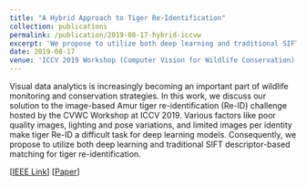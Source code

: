 ```yaml
---
title: "A Hybrid Approach to Tiger Re-Identification"
collection: publications
permalink: /publication/2019-08-17-hybrid-iccvw
excerpt: 'We propose to utilize both deep learning and traditional SIFT descriptor-based matching for tiger re-identification.'
date: 2019-08-17
venue: 'ICCV 2019 Workshop (Computer Vision for Wildlife Conservation)'
---
```

Visual data analytics is increasingly becoming an important part of wildlife monitoring and conservation strategies. In this work, we discuss our solution to the image-based Amur tiger re-identification (Re-ID) challenge hosted by the CVWC Workshop at ICCV 2019. Various factors like poor quality images, lighting and pose variations, and limited images per identity make tiger Re-ID a difficult task for deep learning models. Consequently, we propose to utilize both deep learning and traditional SIFT descriptor-based matching for tiger re-identification.

[[IEEE Link](https://ieeexplore.ieee.org/abstract/document/9022551)] [[Paper](https://openaccess.thecvf.com/content_ICCVW_2019/papers/CVWC/Shukla_A_Hybrid_Approach_to_Tiger_Re-Identification_ICCVW_2019_paper.pdf)]

<!-- Recommended citation: Your Name, You. (2015). "Paper Title Number 3." <i>Journal 1</i>. 1(3). -->
